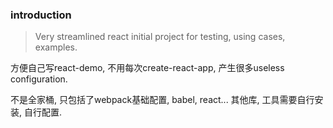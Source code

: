 ### introduction
> Very streamlined react initial project for testing, using cases, examples.

方便自己写react-demo, 不用每次create-react-app, 产生很多useless configuration.

不是全家桶, 只包括了webpack基础配置, babel, react... 其他库, 工具需要自行安装, 自行配置.
